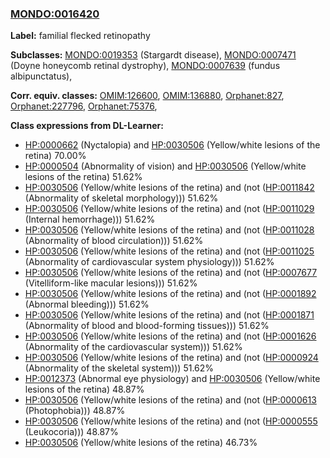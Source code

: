 
### [MONDO:0016420](http://purl.obolibrary.org/obo/MONDO_0016420)
**Label:** familial flecked retinopathy

**Subclasses:** [MONDO:0019353](http://purl.obolibrary.org/obo/MONDO_0019353) (Stargardt disease), [MONDO:0007471](http://purl.obolibrary.org/obo/MONDO_0007471) (Doyne honeycomb retinal dystrophy), [MONDO:0007639](http://purl.obolibrary.org/obo/MONDO_0007639) (fundus albipunctatus), 

**Corr. equiv. classes:** [OMIM:126600](http://purl.obolibrary.org/obo/OMIM_126600), [OMIM:136880](http://purl.obolibrary.org/obo/OMIM_136880), [Orphanet:827](http://www.orpha.net/ORDO/Orphanet_827), [Orphanet:227796](http://www.orpha.net/ORDO/Orphanet_227796), [Orphanet:75376](http://www.orpha.net/ORDO/Orphanet_75376), 

**Class expressions from DL-Learner:**

- [HP:0000662](http://purl.obolibrary.org/obo/HP_0000662) (Nyctalopia) and [HP:0030506](http://purl.obolibrary.org/obo/HP_0030506) (Yellow/white lesions of the retina) 70.00%
- [HP:0000504](http://purl.obolibrary.org/obo/HP_0000504) (Abnormality of vision) and [HP:0030506](http://purl.obolibrary.org/obo/HP_0030506) (Yellow/white lesions of the retina) 51.62%
- [HP:0030506](http://purl.obolibrary.org/obo/HP_0030506) (Yellow/white lesions of the retina) and (not ([HP:0011842](http://purl.obolibrary.org/obo/HP_0011842) (Abnormality of skeletal morphology))) 51.62%
- [HP:0030506](http://purl.obolibrary.org/obo/HP_0030506) (Yellow/white lesions of the retina) and (not ([HP:0011029](http://purl.obolibrary.org/obo/HP_0011029) (Internal hemorrhage))) 51.62%
- [HP:0030506](http://purl.obolibrary.org/obo/HP_0030506) (Yellow/white lesions of the retina) and (not ([HP:0011028](http://purl.obolibrary.org/obo/HP_0011028) (Abnormality of blood circulation))) 51.62%
- [HP:0030506](http://purl.obolibrary.org/obo/HP_0030506) (Yellow/white lesions of the retina) and (not ([HP:0011025](http://purl.obolibrary.org/obo/HP_0011025) (Abnormality of cardiovascular system physiology))) 51.62%
- [HP:0030506](http://purl.obolibrary.org/obo/HP_0030506) (Yellow/white lesions of the retina) and (not ([HP:0007677](http://purl.obolibrary.org/obo/HP_0007677) (Vitelliform-like macular lesions))) 51.62%
- [HP:0030506](http://purl.obolibrary.org/obo/HP_0030506) (Yellow/white lesions of the retina) and (not ([HP:0001892](http://purl.obolibrary.org/obo/HP_0001892) (Abnormal bleeding))) 51.62%
- [HP:0030506](http://purl.obolibrary.org/obo/HP_0030506) (Yellow/white lesions of the retina) and (not ([HP:0001871](http://purl.obolibrary.org/obo/HP_0001871) (Abnormality of blood and blood-forming tissues))) 51.62%
- [HP:0030506](http://purl.obolibrary.org/obo/HP_0030506) (Yellow/white lesions of the retina) and (not ([HP:0001626](http://purl.obolibrary.org/obo/HP_0001626) (Abnormality of the cardiovascular system))) 51.62%
- [HP:0030506](http://purl.obolibrary.org/obo/HP_0030506) (Yellow/white lesions of the retina) and (not ([HP:0000924](http://purl.obolibrary.org/obo/HP_0000924) (Abnormality of the skeletal system))) 51.62%
- [HP:0012373](http://purl.obolibrary.org/obo/HP_0012373) (Abnormal eye physiology) and [HP:0030506](http://purl.obolibrary.org/obo/HP_0030506) (Yellow/white lesions of the retina) 48.87%
- [HP:0030506](http://purl.obolibrary.org/obo/HP_0030506) (Yellow/white lesions of the retina) and (not ([HP:0000613](http://purl.obolibrary.org/obo/HP_0000613) (Photophobia))) 48.87%
- [HP:0030506](http://purl.obolibrary.org/obo/HP_0030506) (Yellow/white lesions of the retina) and (not ([HP:0000555](http://purl.obolibrary.org/obo/HP_0000555) (Leukocoria))) 48.87%
- [HP:0030506](http://purl.obolibrary.org/obo/HP_0030506) (Yellow/white lesions of the retina) 46.73%


